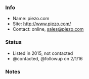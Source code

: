 ### Info

* Name: piezo.com
* Site:  http://www.piezo.com/
* Contact: online, sales@piezo.com

### Status

* Listed in 2015, not contacted
* @contacted, @followup on 2/1/16

### Notes
 

